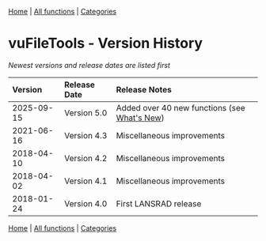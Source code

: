 [Home](../index.md) | [All functions](functions/index.md) | [Categories](categories/index.md)

# vuFileTools - Version History

*Newest versions and release dates are listed first*

| Version    | Release Date | Release Notes                                                |
|:-----------|:-------------|:-------------------------------------------------------------|
| 2025-09-15 | Version 5.0  | Added over 40 new functions (see [What's New](whatsnew.md)) |
| 2021-06-16 | Version 4.3  | Miscellaneous improvements                                   |
| 2018-04-10 | Version 4.2  | Miscellaneous improvements                                   |
| 2018-04-02 | Version 4.1  | Miscellaneous improvements                                   |
| 2018-01-24 | Version 4.0  | First LANSRAD release                                        |

[Home](../index.md) | [All functions](functions/index.md) | [Categories](categories/index.md)
